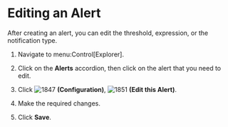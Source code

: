 # Editing an Alert

After creating an alert, you can edit the threshold, expression, or the
notification type.

1.  Navigate to menu:Control\[Explorer\].

2.  Click on the **Alerts** accordion, then click on the alert that you
    need to edit.

3.  Click ![1847](1847.png) **(Configuration)**, ![1851](1851.png)
    **(Edit this Alert)**.

4.  Make the required changes.

5.  Click **Save**.
